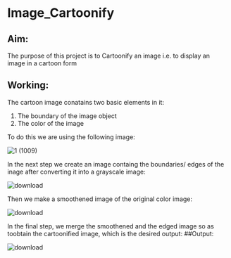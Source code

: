 # Image_Cartoonify

## Aim: 
The purpose of this project is to Cartoonify an image i.e. to display an image in a cartoon form

## Working:
The cartoon image conatains two basic elements in it:
1. The boundary of the image object
2. The color of the image

To do this we are using the following image:

![1 (1009)](https://github.com/rohitinu6/Image_Cartoonify/assets/113301503/5b6d29ac-5c4d-4b1d-a531-345f166fce1e)

In the next step we create an image containg the boundaries/ edges of the inage after converting it into a grayscale image:

![download](https://github.com/rohitinu6/Image_Cartoonify/assets/113301503/c7894694-fe81-4e09-b7e2-3171576a539b)

Then we make a smoothened image of the original color image:

![download](https://github.com/rohitinu6/Image_Cartoonify/assets/113301503/63c075d9-3014-4da3-adf4-7b74c7b5af41)

In the final step, we merge the smoothened and the edged image so as toobtain the cartoonified image, which is the desired output:
##Output:

![download](https://github.com/rohitinu6/Image_Cartoonify/assets/113301503/8cf37c0a-4031-4b63-94c6-c094896f8c5d)
